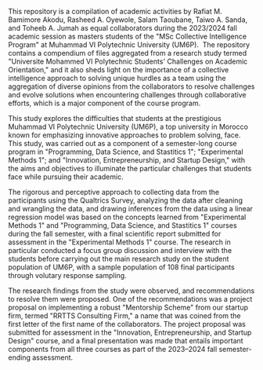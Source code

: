 This repository is a compilation of academic activities by Rafiat M. Bamimore Akodu, Rasheed A. Oyewole, Salam Taoubane, Taiwo A. Sanda, and Toheeb A. Jumah as equal collaborators during the 2023/2024 fall academic session as masters students of the "MSc Collective Intelligence Program" at Muhammad VI Polytechnic University (UM6P).  The repository contains a compendium of files aggregated from a research study termed "Universite Mohammed VI Polytechnic Students' Challenges on Academic Orientation," and it also sheds light on the importance of a collective intelligence approach to solving unique hurdles as a team using the aggregation of diverse opinions from the collaborators to resolve challenges and evolve solutions when encountering challenges through collaborative efforts, which is a major component of the course program.

This study explores the difficulties that students at the prestigious Muhammad VI Polytechnic University (UM6P), a top university in Morocco known for emphasizing innovative approaches to problem solving, face. This study, was carried out as a component of a semester-long course program in "Programming, Data Science, and Stastitics 1"; "Experimental Methods 1"; and "Innovation, Entrepreneurship, and Startup Design," with the aims and objectives to illuminate the particular challenges that students face while pursuing their academic.

The rigorous and perceptive approach to collecting data from the participants using the Qualtrics Survey, analyzing the data after cleaning and wrangling the data, and drawing inferences from the data using a linear regression model was based on the concepts learned from "Experimental Methods 1" and "Programming, Data Science, and Stastitics 1" courses during the fall semester, with a final scientific report submitted for assessment in the "Experimental Methods 1" course. The research in particular conducted a focus group discussion and interview with the students before carrying out the main research study on the student population of UM6P, with a sample population of 108 final participants through volutary response sampling.

The research findings from the study were observed, and recommendations to resolve them were proposed. One of the recommendations was a project proposal on implementing a robust "Mentorship Scheme" from our startup firm, termed "RRTTS Consulting Firm," a name that was coined from the first letter of the first name of the collaborators. The project proposal was submitted for assessment in the "Innovation, Entrepreneurship, and Startup Design" course, and a final presentation was made that entails important components from all three courses as part of the 2023–2024 fall semester-ending assessment.
